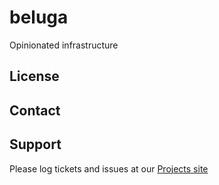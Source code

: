 beluga
======

Opinionated infrastructure 


License
-------


Contact
-------


Support
-------

Please log tickets and issues at our [Projects site](http://projects.example.com)
